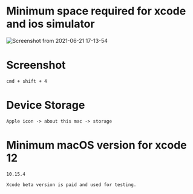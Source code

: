 # Minimum space required for xcode and ios simulator

![Screenshot from 2021-06-21 17-13-54](https://user-images.githubusercontent.com/43849911/122756490-1b5da400-d2b4-11eb-9575-9f9147b0deb0.png)

# Screenshot

```
cmd + shift + 4
```

# Device Storage

```
Apple icon -> about this mac -> storage
```

# Minimum macOS version for xcode 12

```
10.15.4
```

```
Xcode beta version is paid and used for testing.  
```
